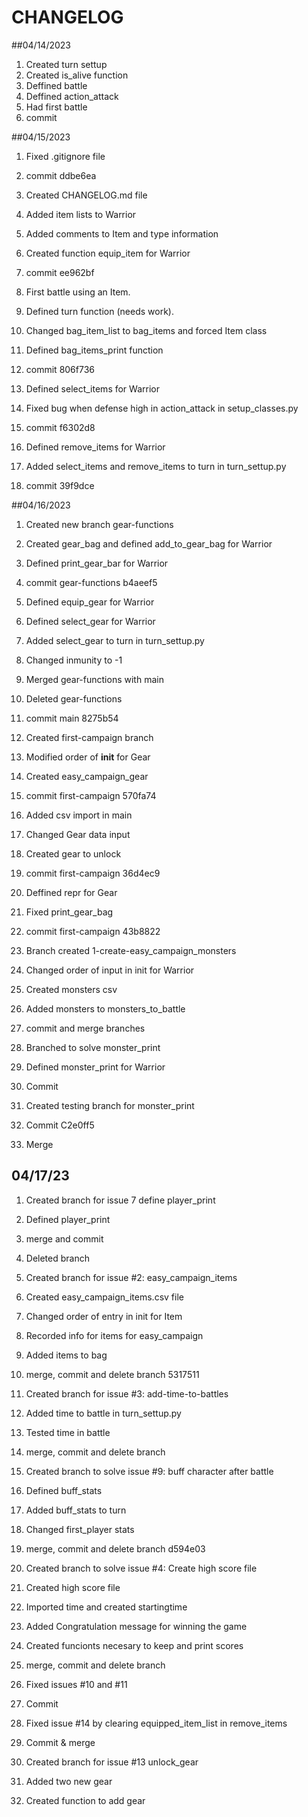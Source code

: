 # CHANGELOG

##04/14/2023
1. Created turn settup
2. Created is_alive function
3. Deffined battle
4. Deffined action_attack
5. Had first battle
6. commit

##04/15/2023
1. Fixed .gitignore file
2. commit ddbe6ea

3. Created CHANGELOG.md file
4. Added item lists to Warrior
5. Added comments to Item and type information
6. Created function equip_item for Warrior
7. commit ee962bf

8. First battle using an Item.
9. Defined turn function (needs work).
10. Changed bag_item_list to bag_items and forced Item class
11. Defined bag_items_print function
12. commit 806f736

13. Defined select_items for Warrior
14. Fixed bug when defense high in action_attack in setup_classes.py
15. commit f6302d8

16. Defined remove_items for Warrior
17. Added select_items and remove_items to turn in turn_settup.py
18. commit 39f9dce

##04/16/2023

1. Created new branch gear-functions
2. Created gear_bag and defined add_to_gear_bag for Warrior
3. Defined print_gear_bar for Warrior
4. commit gear-functions b4aeef5

5. Defined equip_gear for Warrior
6. Defined select_gear for Warrior
7. Added select_gear to turn in turn_settup.py
8. Changed inmunity to -1
9. Merged gear-functions with main
10. Deleted gear-functions
11. commit main 8275b54

12. Created first-campaign branch
13. Modified order of __init__ for Gear
14. Created easy_campaign_gear
15. commit first-campaign 570fa74

16. Added csv import in main
17. Changed Gear data input
18. Created gear to unlock
19. commit first-campaign 36d4ec9

20. Deffined repr for Gear 
21. Fixed print_gear_bag
22. commit first-campaign 43b8822

23. Branch created 1-create-easy_campaign_monsters
24. Changed order of input in init for Warrior
25. Created monsters csv
26. Added monsters to monsters_to_battle
27. commit and merge branches

28. Branched to solve monster_print
29. Defined monster_print for Warrior
30. Commit
31. Created testing branch for monster_print
32. Commit C2e0ff5
33. Merge

## 04/17/23

1. Created branch for issue 7 define player_print
2. Defined player_print
3. merge and commit
4. Deleted branch

5. Created branch for issue #2: easy_campaign_items
6. Created easy_campaign_items.csv file
7. Changed order of entry in init for Item
8. Recorded info for items for easy_campaign
9. Added items to bag
10. merge, commit and delete branch 5317511

11. Created branch for issue #3: add-time-to-battles
12. Added time to battle in turn_settup.py
13. Tested time in battle
14. merge, commit and delete branch

15. Created branch to solve issue #9: buff character after battle
16. Defined buff_stats
17. Added buff_stats to turn
18. Changed first_player stats
19. merge, commit and delete branch d594e03

20. Created branch to solve issue #4: Create high score file
21. Created high score file
22. Imported time and created startingtime
23. Added Congratulation message for winning the game
24. Created funcionts necesary to keep and print scores
25. merge, commit and delete branch

26. Fixed issues #10 and #11
27. Commit 

27. Fixed issue #14 by clearing equipped_item_list in remove_items
28. Commit & merge

29. Created branch for issue #13 unlock_gear
30. Added two new gear
31. Created function to add gear